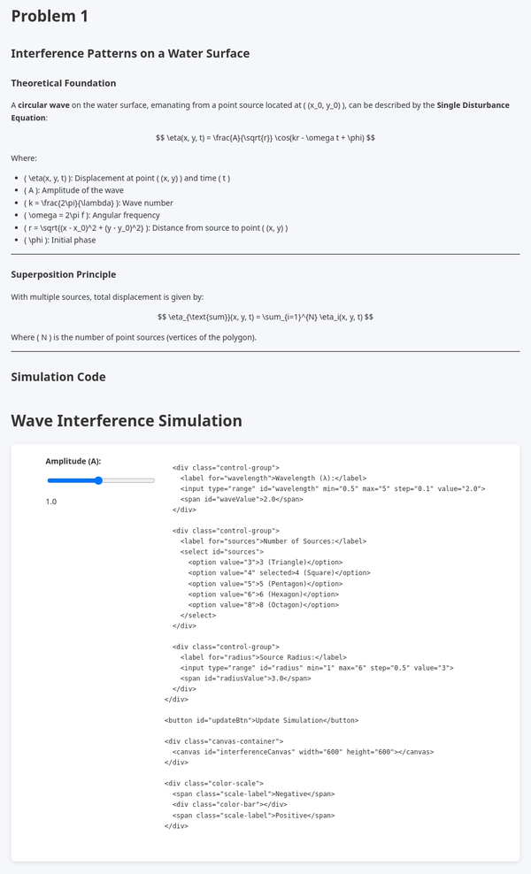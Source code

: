 # Problem 1

## Interference Patterns on a Water Surface

### Theoretical Foundation

A **circular wave** on the water surface, emanating from a point source located at \( (x_0, y_0) \), can be described by the **Single Disturbance Equation**:

$$
\eta(x, y, t) = \frac{A}{\sqrt{r}} \cos(kr - \omega t + \phi)
$$

Where:

- \( \eta(x, y, t) \): Displacement at point \( (x, y) \) and time \( t \)  
- \( A \): Amplitude of the wave  
- \( k = \frac{2\pi}{\lambda} \): Wave number  
- \( \omega = 2\pi f \): Angular frequency  
- \( r = \sqrt{(x - x_0)^2 + (y - y_0)^2} \): Distance from source to point \( (x, y) \)  
- \( \phi \): Initial phase  

---

### Superposition Principle

With multiple sources, total displacement is given by:

$$
\eta_{\text{sum}}(x, y, t) = \sum_{i=1}^{N} \eta_i(x, y, t)
$$

Where \( N \) is the number of point sources (vertices of the polygon).

---

## Simulation Code

<!DOCTYPE html>
<html lang="en">
<head>
  <meta charset="UTF-8" />
  <meta name="viewport" content="width=device-width, initial-scale=1.0"/>
  <title>Wave Interference Simulation</title>
  <style>
    body {
      font-family: 'Segoe UI', Tahoma, Geneva, Verdana, sans-serif;
      background-color: #f5f7fa;
      margin: 0 auto;
      padding: 20px;
      color: #333;
      line-height: 1.6;
      max-width: 1000px;
    }

    h1 {
      color: #2c3e50;
      text-align: center;
    }

    .container {
      background: white;
      border-radius: 8px;
      box-shadow: 0 2px 8px rgba(0,0,0,0.1);
      padding: 20px;
      margin: 20px 0;
    }

    .controls {
      display: flex;
      flex-wrap: wrap;
      gap: 15px;
      justify-content: center;
      margin-bottom: 20px;
    }

    .control-group {
      display: flex;
      flex-direction: column;
      min-width: 200px;
    }

    label {
      margin-bottom: 5px;
      font-weight: bold;
    }

    input, select {
      padding: 8px;
      border: 1px solid #ddd;
      border-radius: 4px;
      margin-bottom: 10px;
    }

    button {
      background-color: #4c6ef5;
      color: white;
      border: none;
      padding: 10px 15px;
      border-radius: 4px;
      cursor: pointer;
      font-size: 16px;
    }

    button:hover {
      background-color: #364fc7;
    }

    .canvas-container {
      display: flex;
      justify-content: center;
      margin: 20px 0;
    }

    canvas {
      border: 1px solid #ddd;
      border-radius: 4px;
      background-color: #000;
    }

    .color-scale {
      display: flex;
      align-items: center;
      justify-content: center;
      margin: 20px 0;
    }

    .color-bar {
      width: 300px;
      height: 20px;
      background: linear-gradient(to right, blue, white, red);
      border-radius: 2px;
      margin: 0 10px;
    }

    .scale-label {
      font-size: 14px;
      color: #666;
    }
  </style>
</head>
<body>
  <h1>Wave Interference Simulation</h1>

  <div class="container">
    <div class="controls">
      <div class="control-group">
        <label for="amplitude">Amplitude (A):</label>
        <input type="range" id="amplitude" min="0.1" max="2" step="0.1" value="1.0">
        <span id="ampValue">1.0</span>
      </div>

      <div class="control-group">
        <label for="wavelength">Wavelength (λ):</label>
        <input type="range" id="wavelength" min="0.5" max="5" step="0.1" value="2.0">
        <span id="waveValue">2.0</span>
      </div>

      <div class="control-group">
        <label for="sources">Number of Sources:</label>
        <select id="sources">
          <option value="3">3 (Triangle)</option>
          <option value="4" selected>4 (Square)</option>
          <option value="5">5 (Pentagon)</option>
          <option value="6">6 (Hexagon)</option>
          <option value="8">8 (Octagon)</option>
        </select>
      </div>

      <div class="control-group">
        <label for="radius">Source Radius:</label>
        <input type="range" id="radius" min="1" max="6" step="0.5" value="3">
        <span id="radiusValue">3.0</span>
      </div>
    </div>

    <button id="updateBtn">Update Simulation</button>

    <div class="canvas-container">
      <canvas id="interferenceCanvas" width="600" height="600"></canvas>
    </div>

    <div class="color-scale">
      <span class="scale-label">Negative</span>
      <div class="color-bar"></div>
      <span class="scale-label">Positive</span>
    </div>
  </div>

  <script>
    const canvas = document.getElementById('interferenceCanvas');
    const ctx = canvas.getContext('2d');

    const amplitudeInput = document.getElementById('amplitude');
    const wavelengthInput = document.getElementById('wavelength');
    const sourcesInput = document.getElementById('sources');
    const radiusInput = document.getElementById('radius');
    const updateBtn = document.getElementById('updateBtn');
    const ampValue = document.getElementById('ampValue');
    const waveValue = document.getElementById('waveValue');
    const radiusValue = document.getElementById('radiusValue');

    let A = parseFloat(amplitudeInput.value);
    let wavelength = parseFloat(wavelengthInput.value);
    let numSources = parseInt(sourcesInput.value);
    let sourceRadius = parseFloat(radiusInput.value);
    let frequency = 1.0;
    let k = 2 * Math.PI / wavelength;
    let omega = 2 * Math.PI * frequency;
    let phi = 0;
    let t = 0;
    let animationId;

    ampValue.textContent = A.toFixed(1);
    waveValue.textContent = wavelength.toFixed(1);
    radiusValue.textContent = sourceRadius.toFixed(1);

    amplitudeInput.addEventListener('input', () => {
      A = parseFloat(amplitudeInput.value);
      ampValue.textContent = A.toFixed(1);
    });

    wavelengthInput.addEventListener('input', () => {
      wavelength = parseFloat(wavelengthInput.value);
      k = 2 * Math.PI / wavelength;
      waveValue.textContent = wavelength.toFixed(1);
    });

    radiusInput.addEventListener('input', () => {
      sourceRadius = parseFloat(radiusInput.value);
      radiusValue.textContent = sourceRadius.toFixed(1);
    });

    updateBtn.addEventListener('click', () => {
      cancelAnimationFrame(animationId);
      t = 0;
      runAnimation();
    });

    function regularPolygon(n, radius) {
      const points = [];
      for (let i = 0; i < n; i++) {
        const angle = (2 * Math.PI * i) / n;
        points.push([radius * Math.cos(angle), radius * Math.sin(angle)]);
      }
      return points;
    }

    function mapToColor(value, min, max) {
      const normalized = (value - min) / (max - min);
      let r, g, b;
      if (normalized < 0.5) {
        const t = normalized * 2;
        r = 255 * t;
        g = 255 * t;
        b = 255;
      } else {
        const t = (normalized - 0.5) * 2;
        r = 255;
        g = 255 * (1 - t);
        b = 255 * (1 - t);
      }
      return [r, g, b];
    }

    function runAnimation() {
      numSources = parseInt(sourcesInput.value);
      k = 2 * Math.PI / wavelength;
      const width = canvas.width;
      const height = canvas.height;
      const imageData = ctx.createImageData(width, height);
      const data = imageData.data;
      const scale = 20;
      const offsetX = width / 2;
      const offsetY = height / 2;
      const sources = regularPolygon(numSources, sourceRadius);

      const waveValues = new Array(width * height);
      let minVal = Infinity;
      let maxVal = -Infinity;

      for (let y = 0; y < height; y++) {
        for (let x = 0; x < width; x++) {
          const physX = (x - offsetX) / scale;
          const physY = (y - offsetY) / scale;
          let eta = 0;
          for (const [x0, y0] of sources) {
            const R = Math.sqrt((physX - x0) ** 2 + (physY - y0) ** 2);
            const amplitude = R < 0.01 ? A : A / Math.sqrt(R + 0.01);
            eta += amplitude * Math.cos(k * R - omega * t + phi);
          }
          const index = y * width + x;
          waveValues[index] = eta;
          minVal = Math.min(minVal, eta);
          maxVal = Math.max(maxVal, eta);
        }
      }

      for (let y = 0; y < height; y++) {
        for (let x = 0; x < width; x++) {
          const index = y * width + x;
          const eta = waveValues[index];
          const [r, g, b] = mapToColor(eta, minVal, maxVal);
          const pixelIndex = (y * width + x) * 4;
          data[pixelIndex] = r;
          data[pixelIndex + 1] = g;
          data[pixelIndex + 2] = b;
          data[pixelIndex + 3] = 255;
        }
      }

      ctx.putImageData(imageData, 0, 0);
      drawSources(sources, scale, offsetX, offsetY);

      t += 0.05;
      animationId = requestAnimationFrame(runAnimation);
    }

    function drawSources(sources, scale, offsetX, offsetY) {
      ctx.fillStyle = 'white';
      ctx.strokeStyle = 'black';
      for (const [x0, y0] of sources) {
        const canvasX = x0 * scale + offsetX;
        const canvasY = y0 * scale + offsetY;
        ctx.beginPath();
        ctx.arc(canvasX, canvasY, 5, 0, 2 * Math.PI);
        ctx.fill();
        ctx.stroke();
      }
    }

    runAnimation();
  </script>
</body>
</html>

